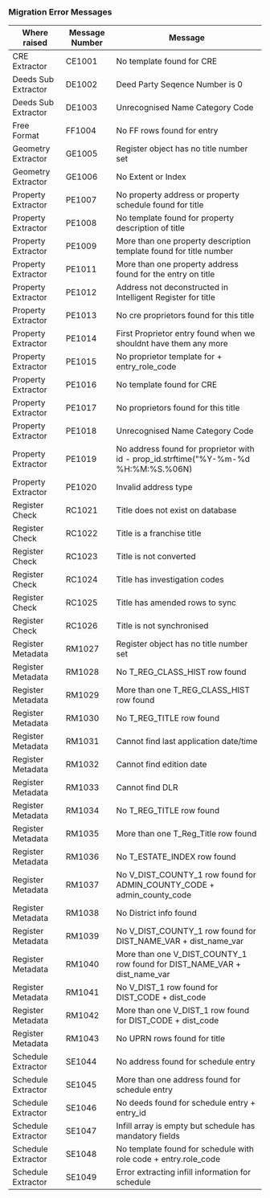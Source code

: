 ### Migration Error Messages

Where raised        | Message Number    | Message 
------------------- | ----------------- | ----------------------------------------------------------------------------------------
CRE Extractor       | CE1001            | No template found for CRE  
Deeds Sub Extractor | DE1002            | Deed Party Seqence Number is 0  
Deeds Sub Extractor | DE1003            | Unrecognised Name Category Code  
Free Format         | FF1004            | No FF rows found for entry 
Geometry Extractor  | GE1005            | Register object has no title number set  
Geometry Extractor  | GE1006            | No Extent or Index 
Property Extractor  | PE1007            | No property address or property schedule found for title 
Property Extractor  | PE1008            | No template found for property description of title   
Property Extractor  | PE1009            | More than one property description template found for title number  
Property Extractor  | PE1011            | More than one property address found for the entry on title  
Property Extractor  | PE1012            | Address not deconstructed in Intelligent Register for title  
Property Extractor  | PE1013            | No cre proprietors found for this title  
Property Extractor  | PE1014            | First Proprietor entry found when we shouldnt have them any more  
Property Extractor  | PE1015            | No proprietor template for  + entry_role_code  
Property Extractor  | PE1016            | No template found for CRE  
Property Extractor  | PE1017            | No proprietors found for this title  
Property Extractor  | PE1018            | Unrecognised Name Category Code  
Property Extractor  | PE1019            | No address found for proprietor with id - prop_id.strftime("%Y-%m-%d %H:%M:%S.%06N)  
Property Extractor  | PE1020            | Invalid address type  
Register Check      | RC1021            | Title does not exist on database  
Register Check      | RC1022            | Title is a franchise title  
Register Check      | RC1023            | Title is not converted  
Register Check      | RC1024            | Title has investigation codes  
Register Check      | RC1025            | Title has amended rows to sync  
Register Check      | RC1026            | Title is not synchronised  
Register Metadata   | RM1027            | Register object has no title number set  
Register Metadata   | RM1028            | No T_REG_CLASS_HIST row found  
Register Metadata   | RM1029            | More than one T_REG_CLASS_HIST row found  
Register Metadata   | RM1030            | No T_REG_TITLE row found  
Register Metadata   | RM1031            | Cannot find last application date/time  
Register Metadata   | RM1032            | Cannot find edition date 
Register Metadata   | RM1033            | Cannot find DLR 
Register Metadata   | RM1034            | No T_REG_TITLE row found 
Register Metadata   | RM1035            | More than one T_Reg_Title row found  
Register Metadata   | RM1036            | No T_ESTATE_INDEX row found  
Register Metadata   | RM1037            | No V_DIST_COUNTY_1 row found for ADMIN_COUNTY_CODE + admin_county_code  
Register Metadata   | RM1038            | No District info found  
Register Metadata   | RM1039            | No V_DIST_COUNTY_1 row found for DIST_NAME_VAR + dist_name_var  
Register Metadata   | RM1040            | More than one V_DIST_COUNTY_1 row found for DIST_NAME_VAR + dist_name_var  
Register Metadata   | RM1041            | No V_DIST_1 row found for DIST_CODE  + dist_code  
Register Metadata   | RM1042            | More than one V_DIST_1 row found for DIST_CODE + dist_code  
Register Metadata   | RM1043            | No UPRN rows found for title  
Schedule Extractor  | SE1044            | No address found for schedule entry  
Schedule Extractor  | SE1045            | More than one address found for schedule entry  
Schedule Extractor  | SE1046            | No deeds found for schedule entry  + entry_id  
Schedule Extractor  | SE1047            | Infill array is empty but schedule has mandatory fields 
Schedule Extractor  | SE1048            | No template found for schedule with role code  + entry.role_code  
Schedule Extractor  | SE1049            | Error extracting infill information for schedule   
